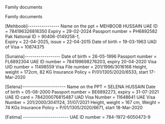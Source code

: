 Family documents

Family documents 

[Mehboob]----------------
Name on the ppt  = MEHBOOB HUSSAIN
UAE ID           = 784196326816350
          Expiry = 29-02-2024
Passport number  = PH6892582
Pak National ID  = 90406-0149258-1,  
   Expiry        = 22-04-2025, issue = 22-04-2015
Date of birth    = 19-03-1963
UAD of Visa      = 10874375

[Sunaina]------------------
Date of birth    = 26-05-1996
Passport number  = FL6892304
UAE ID number    = 784199698276203, expiry 20-04-2020
Visa UID number  = 11498559
Visa File number = 201/1996/3016168
Height, weight   = 172cm, 82 KG
Insurance Policy = P/01/1305/2020/6533, start 17-Mar-2020

[Selena]----------------------
Name on the PPT  = SELENA HUSSAIN
Date of birth    = 05-08-2000
Passport number  = BE6892273, expiry = 31-07-2021
UAE ID card      = 784200076815487
UAD Visa Number  = 11648641
UAE Visa Number  = 201/2000/3041124, 31/07/2021
Height, weight   = 167 cm, Weight = 74 KGs
Insurance Policy = P/01/1305/2020/6671, start 18-Mar-2020

[Fatima] -----------------------
UAE ID number    = 784-1972-6050473-9
